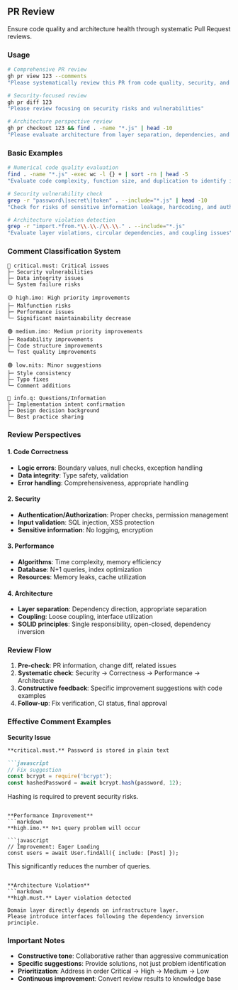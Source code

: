 ## PR Review

Ensure code quality and architecture health through systematic Pull Request reviews.

### Usage

```bash
# Comprehensive PR review
gh pr view 123 --comments
"Please systematically review this PR from code quality, security, and architecture perspectives"

# Security-focused review
gh pr diff 123
"Please review focusing on security risks and vulnerabilities"

# Architecture perspective review
gh pr checkout 123 && find . -name "*.js" | head -10
"Please evaluate architecture from layer separation, dependencies, and SOLID principles perspectives"
```

### Basic Examples

```bash
# Numerical code quality evaluation
find . -name "*.js" -exec wc -l {} + | sort -rn | head -5
"Evaluate code complexity, function size, and duplication to identify improvements"

# Security vulnerability check
grep -r "password\|secret\|token" . --include="*.js" | head -10
"Check for risks of sensitive information leakage, hardcoding, and authentication bypass"

# Architecture violation detection
grep -r "import.*from.*\\.\\./\\.\\." . --include="*.js"
"Evaluate layer violations, circular dependencies, and coupling issues"
```

### Comment Classification System

```
🔴 critical.must: Critical issues
├─ Security vulnerabilities
├─ Data integrity issues
└─ System failure risks

🟡 high.imo: High priority improvements
├─ Malfunction risks
├─ Performance issues
└─ Significant maintainability decrease

🟢 medium.imo: Medium priority improvements
├─ Readability improvements
├─ Code structure improvements
└─ Test quality improvements

🟢 low.nits: Minor suggestions
├─ Style consistency
├─ Typo fixes
└─ Comment additions

🔵 info.q: Questions/Information
├─ Implementation intent confirmation
├─ Design decision background
└─ Best practice sharing
```

### Review Perspectives

#### 1. Code Correctness

- **Logic errors**: Boundary values, null checks, exception handling
- **Data integrity**: Type safety, validation
- **Error handling**: Comprehensiveness, appropriate handling

#### 2. Security

- **Authentication/Authorization**: Proper checks, permission management
- **Input validation**: SQL injection, XSS protection
- **Sensitive information**: No logging, encryption

#### 3. Performance

- **Algorithms**: Time complexity, memory efficiency
- **Database**: N+1 queries, index optimization
- **Resources**: Memory leaks, cache utilization

#### 4. Architecture

- **Layer separation**: Dependency direction, appropriate separation
- **Coupling**: Loose coupling, interface utilization
- **SOLID principles**: Single responsibility, open-closed, dependency inversion

### Review Flow

1. **Pre-check**: PR information, change diff, related issues
2. **Systematic check**: Security → Correctness → Performance → Architecture
3. **Constructive feedback**: Specific improvement suggestions with code examples
4. **Follow-up**: Fix verification, CI status, final approval

### Effective Comment Examples

**Security Issue**

```markdown
**critical.must.** Password is stored in plain text

```javascript
// Fix suggestion
const bcrypt = require('bcrypt');
const hashedPassword = await bcrypt.hash(password, 12);
```

Hashing is required to prevent security risks.

```

**Performance Improvement**
```markdown
**high.imo.** N+1 query problem will occur

```javascript
// Improvement: Eager Loading
const users = await User.findAll({ include: [Post] });
```

This significantly reduces the number of queries.

```

**Architecture Violation**
```markdown
**high.must.** Layer violation detected

Domain layer directly depends on infrastructure layer.
Please introduce interfaces following the dependency inversion principle.
```

### Important Notes

- **Constructive tone**: Collaborative rather than aggressive communication
- **Specific suggestions**: Provide solutions, not just problem identification
- **Prioritization**: Address in order Critical → High → Medium → Low
- **Continuous improvement**: Convert review results to knowledge base

